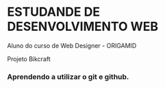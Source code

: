 # ESTUDANDE DE DESENVOLVIMENTO WEB
Aluno do curso de Web Designer - ORIGAMID

Projeto Bikcraft



### Aprendendo a utilizar o git e github. 

